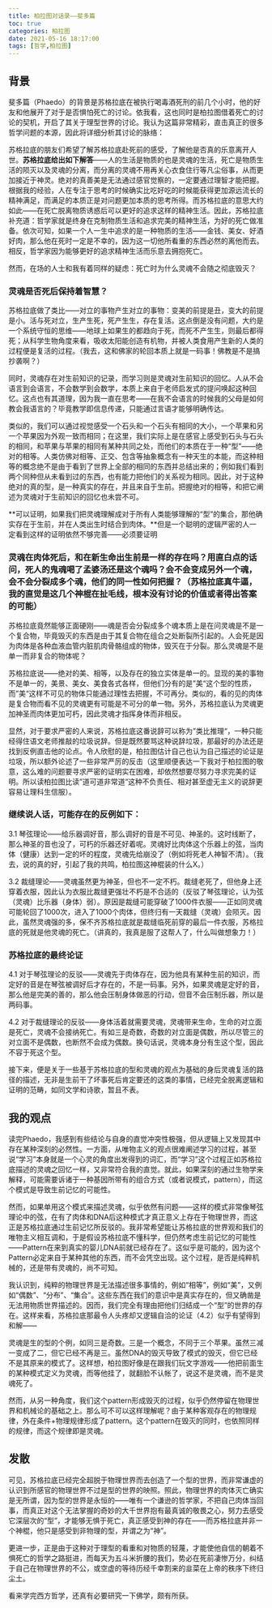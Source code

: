 ```yaml
---
title: 柏拉图对话录——斐多篇
toc: true
categories: 柏拉图
date: 2021-05-16 18:17:00
tags: [哲学,柏拉图]
---
```


## 背景

斐多篇（Phaedo）的背景是苏格拉底在被执行喝毒酒死刑的前几个小时，他的好友和他展开了对于是否惧怕死亡的讨论。依我看，这也同时是柏拉图借着死亡的讨论的契机，开启了其关于理型世界的讨论。我认为这篇非常精彩，直击真正的很多哲学问题的本源，因此将详细分析其讨论的脉络：

苏格拉底的朋友们希望了解苏格拉底赴死前的感受，了解他是否真的乐意离开人世。**苏格拉底给出如下解答**——人的生活是物质的也是灵魂的生活，死亡是物质生活的陨灭以及灵魂的分离，而分离的灵魂不用再关心衣食住行等凡尘俗事，从而更加接近于神灵。绝对的真善美是无法通过感官觉察的，一定要通过理智才能把握。根据我的经验，人在专注于思考的时候确实比吃好吃的时候能获得更加源远流长的精神满足，而满足的本质正是对问题更加本质的思考所得。而苏格拉底的意思大约如此——在死亡脱离物质诱惑后可以更好的追求这样的精神生活。因此，苏格拉底补充道：哲学家就是终身在克制物质生活和追求完美的精神生活，为好的死亡做准备。依次可知，如果一个人一生中追求的是一种物质的生活——金钱、美女、好酒好肉，那么他在死时一定是不幸的，因为这一切他所看重的东西必然的离他而去。相反，哲学家因为能够更好的追求精神生活而乐意去拥抱死亡。

然而，在场的人士和我有着同样的疑虑：死亡时为什么灵魂不会随之彻底毁灭？

### 灵魂是否死后保持着智慧？
苏格拉底做了类比——对立的事物产生对立的事物：变美的前提是丑，变大的前提是小。活与死对立，生产生死，死产生生，存在复活。这点倒是没有问题，大约是一个系统守恒的思维——地球上如果生的都趋向于死，而死不产生生，则最后都得死；从科学生物角度来看，吸收太阳能创造有机物，并被人类食用产生新的人类的过程便是复活的过程。（我去，这和佛家的轮回本质上就是一码事！佛教是不是搞抄袭啊？）

同时，灵魂存在对生前知识的记录，而学习则是灵魂对生前知识的回忆。人从不会语言到会语言，不会数学到会数学，本质上来自于老师启发式的提问唤起这种回忆。这点也有其道理，因为我一直在思考——在我不会语言的时候我的父母是如何教会我语言的？毕竟教学即信息传递，只能通过言语才能够明确传达。

类似的，我们可以通过视觉感受一个石头和一个石头有相同的大小，一个苹果和另一个苹果因为外观一致而相同；在这里，我们实际上是在感官上感受到石头与石头的相同，和苹果与苹果的相同有某种共同之处，而他们的本质在于一种“型”——绝对的相等。人类仿佛对相等、正交、包含等抽象概念有一种天生的本能，而这种相等的概念绝不是由于看到了世界上全部的相同的东西并总结出来的；例如我们看到两个同种但从未看到过的东西，也有能力把他们的关系视为相同。因此，对于这种绝对的真的型，是一种真实的存在，并且来自于生前。把握绝对的相等，和把它阐述为灵魂对于生前知识的回忆也未尝不可。

**可以证明，如果我们把灵魂理解成对于所有人类能够理解的“型”的集合，那他确实存在于生前，并在人类出生时结合到肉体。**但是一个聪明的逻辑严密的人一定看到这样的证明依然不够完善——必须要证明

### 灵魂在肉体死后，和在新生命出生前是一样的存在吗？用直白点的话问，死人的鬼魂喝了孟婆汤还是这个魂吗？会不会变成另外一个魂，会不会分裂成多个魂，他们的同一性如何把握？（苏格拉底真牛逼，我的直觉是这几个神棍在扯毛线，根本没有讨论的价值或者得出答案的可能）

苏格拉底竟然能够正面硬刚——魂是否会分裂成多个魂本质上是在问灵魂是不是一个复合物，毕竟毁灭的东西是由于其复合物在组合之处断裂所引起的。人会死是因为肉体是各种血液血管内脏肌肉骨骼组成的物体，毁灭在于分裂。那么灵魂是不是单一而非复合的物体呢？

苏格拉底说——绝对的美、相等，以及存在的独立实体是单一的。显现的美的事物不是单一的，美景、美女、美食各式各样，但他们分有的是”美“这个型的性质，而”美“这样不可见的物体只能通过理性去把握，不可再分。类似的，看的见的肉体是复合物而看不见的灵魂更有可能是不可分的单一物。另外，苏格拉底认为灵魂更加神圣而肉体更加可朽，因此灵魂才指挥身体而非相反。

显然，对于要求严密的人来说，苏格拉底这番说辞可以称为”类比推理“，一种只能经得住语文老师推敲的垃圾说辞。但是既然要骂这种说辞垃圾，那最好的办法还是找到反例直击他的论点。令人欣慰的是，柏拉图估计自己也认为自己描述的论证是垃圾，所以额外论述了一些非常严厉的反击（这里顺便表达一下我对于柏拉图的敬意，这么难的问题要寻求严密的证明实在困难，却依然想要尽努力寻求完美的证明。所以读柏拉图比读”道可道非常道“这种不负责任、相对甚至虚无主义的说辞更容易让理科生信服）。

### 继续说人话，可能存在的反例如下：

3.1 琴弦理论——给乐器调好音，那么调好的音是不可见、神圣的。这时线断了，那么神圣的音也没了，可朽的乐器还好着呢。灵魂好比肉体这个乐器上的弦，当肉体（健康）达到一定的坏的程度，灵魂先给崩没了（例如将死老人神智不清）。（我去，说的真的好，引起了我的共鸣，柏拉图这神棍装的什么X。）

3.2 裁缝理论——灵魂虽然更为神圣，但也不一定不朽。裁缝老死了，但他身上还穿着衣服，因此认为衣服比裁缝更强壮不朽是不合适的（反驳了琴弦理论，认为弦（灵魂）比乐器（身体）弱）。原因是裁缝可能穿破了1000件衣服——正如同灵魂可能轮回了1000次，进入了1000个肉体，但终归有一天裁缝（灵魂）会陨灭。因此，虽然灵魂强的多，保不齐苏格拉底就是裁缝临死前穿的最后一件衣服，苏格拉底的死就是他灵魂的死亡。（讲真的，我真是服了这帮人了，什么叫做想象力！）

### 苏格拉底的最终论证

4.1 对于琴弦理论的反驳——灵魂先于肉体存在，因为他具有某种生前的知识，而定好的音是在琴弦被调好后才存在的，不是一码事。另外，如果灵魂是定好的音，那么他是完美的善的，那么他会压制身体做恶的行动，但音不会压制乐器，所以是两码事。

4.2 对于裁缝理论的反驳——身体活着就需要灵魂，灵魂带来生命，生命的对立面是死亡，灵魂不会接纳死亡。有如三是奇数，奇数的对立面是偶数，所以尽管三的对立面不是偶数，也断然不会成为偶数。换句话说，灵魂本身分有生这个型，因此不容于死这个型。

接下来，便是关于一些基于苏格拉底的型和灵魂的观点为基础的身后灵魂复活的路径的描述，无非是生前干了坏事死后肯定要还的这类的事情，已经完全脱离逻辑和证明的范畴，如同文学和诗歌，暂且不表。

## 我的观点

读完Phaedo，我感到有些结论与自身的直觉冲突性极强，但从逻辑上又发现其中存在某种深刻的必然性。一方面，从唯物主义的观点很难阐述学习的过程，甚至说“学习”本身就是一个心灵的角度出发得到的词汇，而“学习”这个过程正如苏格拉底描述的灵魂之回忆一样，又非常符合我的直觉。就此，如果深刻的通过生物学来解释，可能需要诉诸于一种基因所带有的组合方式（或者说模式，pattern），而这个模式是导致生前记忆的可能性。

然而，如果单用这个模式来描述灵魂，似乎依然有问题——这样的模式非常像琴弦理论中的弦，在有了肉体和DNA后这种模式才真正意义上存在于物理世界，而这正是苏格拉底通过生前记忆所反驳的。我非常希望能让苏格拉底的世界观和我们的唯物主义相互调和，于是假设苏格拉底不懂科学，但仍然考虑生前记忆的可能性——Pattern在来到真实的婴儿DNA前就已经存在了。这似乎是可能的，因为这个Pattern必定来自于某种其他的东西，而不会凭空出现。这个过程，是否是纯粹机械的，还是带有灵魂的，尚不可知。

我认识到，纯粹的物理世界是无法描述很多事情的，例如“相等”，例如“美”，又例如“偶数”、“分布”、“集合”。这些东西在我们的意识中是真实存在的，但又确凿是无法用物质世界描述的。因而，我们完全有理由把他们归结成一个“型”的世界的存在。这样来看，苏格拉底那最令人头疼却又逻辑自洽的论证（4.2）似乎有望得到和解——

灵魂是生的型的个例，如同三是奇数。三是一个概念，不同于三个苹果。虽然三减一变成了二，但它已经不再是三。虽然DNA的毁灭导致了模式的毁灭，但它已经不是其原来的模式了。这样想，柏拉图好像是在跟我们玩文字游戏——他把前面生的某种模式定义为灵魂，而等他挂了，就翻脸不认帐了，说这不是灵魂，而不是灵魂死了。

然而，从另一种角度，我们这个pattern形成毁灭的过程，似乎仍然停留在物理世界和机械论的基础之上。那么可不可以这样理解呢？由于某种客观存在的物理规律，外在条件+物理规律形成了pattern。这个pattern在毁灭的同时，也依照同样的规律，而这个规律即是灵魂。

## 发散
可见，苏格拉底已经完全超脱于物理世界而去创造了一个型的世界，而非常谦虚的认识到所感官的物理世界不过是型的世界的映照。照此，物理世界的肉体灭亡确实是无所谓，因为型的世界是永恒的——唯有一个谦逊的哲学家，不把自己肉体当回事，而真正对这个无法掌握的奇妙的大千世界抱有最真诚的敬畏之心，努力去感受它深层次的“型”，才能够无惧于死亡，真正感受到神的存在——而苏格拉底并非一个神棍，他只是感受到非物理的型，并谓之为“神”。

更进一步，正是由于这种对于理型的看重和对物质的轻蔑，才能使他自信的朝着不惧死亡的哲学之路挺进，而每天为五斗米折腰的我们，势必在死前凄惨万分，纠结于自己在物理世界的不公，或空虚的等待历经千幸割来的韭菜在上帝的秩序下终归尘土。

看来学完西方哲学，还真有必要研究一下佛学，颇有所获。